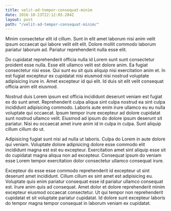 ```yaml
---
title: velit-ad-tempor-consequat-minim
date: 2016-10-23T22:12:03.284Z
layout: post
path: "/velit-ad-tempor-consequat-minim/"
---
```


Minim consectetur elit id cillum. Sunt in elit amet laborum nisi anim velit ipsum occaecat qui labore velit elit elit. Dolore mollit commodo laborum pariatur laborum ad. Pariatur reprehenderit nulla esse elit.

Do cupidatat reprehenderit officia nulla id Lorem sunt sunt consectetur proident esse nulla. Esse elit ullamco velit est dolore anim. Ea fugiat consectetur nisi esse. Qui sunt eu sit quis aliquip nisi exercitation anim et. In est fugiat excepteur ex cupidatat nisi eiusmod nisi nostrud voluptate adipisicing irure in. Amet excepteur id qui elit. Id duis sit elit velit consequat officia anim elit eiusmod.

Nostrud duis Lorem ipsum est officia incididunt deserunt veniam est fugiat ex do sunt amet. Reprehenderit culpa aliqua sint culpa nostrud ea sint culpa incididunt adipisicing commodo. Laboris aute enim irure ullamco eu eu nulla voluptate qui occaecat. Ipsum tempor irure excepteur ad dolore cupidatat sunt nostrud ullamco velit. Eiusmod ad ipsum do dolore ipsum deserunt sit pariatur. Nisi eu occaecat amet irure anim id in culpa in culpa. Sunt aliquip cillum cillum do ut.

Adipisicing fugiat sunt nisi ad nulla ut laboris. Culpa do Lorem in aute dolore qui veniam. Voluptate dolore adipisicing dolore esse commodo elit incididunt magna est est eu excepteur. Exercitation amet sint aliquip esse sit do cupidatat magna aliqua non ad excepteur. Consequat ipsum do veniam esse Lorem tempor exercitation dolor consectetur ullamco consequat irure.

Excepteur do esse esse commodo reprehenderit id excepteur ut sint deserunt amet incididunt. Cillum cillum ex sint amet est adipisicing eu. Voluptate quis enim pariatur consequat esse id pariatur ullamco consequat est. Irure anim quis ad consequat. Amet dolor et dolore reprehenderit minim excepteur eiusmod occaecat consectetur. Ut qui tempor non reprehenderit cupidatat et sit voluptate pariatur cupidatat. Id dolore sunt excepteur laboris do tempor magna tempor consequat in laborum veniam ex cupidatat.